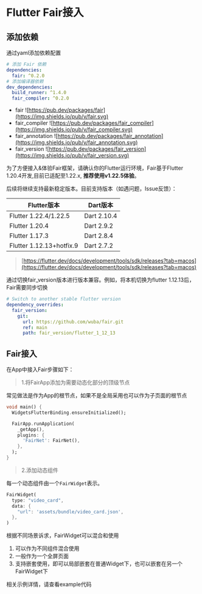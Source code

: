 # Flutter Fair接入

## 添加依赖
通过yaml添加依赖配置

```yaml
# 添加 Fair 依赖
dependencies:
  fair: ^0.2.0
# 添加编译器依赖
dev_dependencies:
  build_runner: ^1.4.0
  fair_compiler: ^0.2.0
```

* fair ![https://pub.dev/packages/fair](https://img.shields.io/pub/v/fair.svg)
* fair_compiler ![https://pub.dev/packages/fair_compiler](https://img.shields.io/pub/v/fair_compiler.svg)
* fair_annotation ![https://pub.dev/packages/fair_annotation](https://img.shields.io/pub/v/fair_annotation.svg)
* fair_version ![https://pub.dev/packages/fair_version](https://img.shields.io/pub/v/fair_version.svg)

为了方便接入&体验Fair框架，请确认你的Flutter运行环境，Fair基于Flutter 1.20.4开发,目前已适配至1.22.x, **推荐使用v1.22.5体验**。

后续将继续支持最新稳定版本。目前支持版本（如遇问题，Issue反馈）：

| Flutter版本              | Dart版本    |
| ------------------------ | ----------- |
| Flutter 1.22.4/1.22.5    | Dart 2.10.4 |
| Flutter 1.20.4           | Dart 2.9.2  |
| Flutter 1.17.3           | Dart 2.8.4  |
| Flutter 1.12.13+hotfix.9 | Dart 2.7.2  |

> [https://flutter.dev/docs/development/tools/sdk/releases?tab=macos](https://flutter.dev/docs/development/tools/sdk/releases?tab=macos)

通过切换fair_version版本进行版本兼容。例如，将本机切换为flutter 1.12.13后，Fair需要同步切换

```yaml
# Switch to another stable flutter version
dependency_overrides:
  fair_version:
    git:
      url: https://github.com/wuba/fair.git
      ref: main
      path: fair_version/flutter_1_12_13
```

## Fair接入

在App中接入Fair步骤如下：

> 1.将FairApp添加为需要动态化部分的顶级节点

常见做法是作为App的根节点，如果不是全局采用也可以作为子页面的根节点

```dart
void main() {
  WidgetsFlutterBinding.ensureInitialized();

  FairApp.runApplication(
    _getApp(),
    plugins: {
      'FairNet': FairNet(),
    },
  );
}


```


> 2.添加动态组件

每一个动态组件由一个`FairWidget`表示。

```dart
FairWidget(
  type: "video_card",
  data: {
    "url": 'assets/bundle/video_card.json',
  },
)
```
根据不同场景诉求，FairWidget可以混合和使用
1. 可以作为不同组件混合使用
2. 一般作为一个全屏页面
3. 支持嵌套使用，即可以局部嵌套在普通Widget下，也可以嵌套在另一个FairWidget下

相关示例详情，请查看example代码